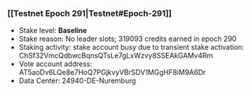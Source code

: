### [[Testnet Epoch 291|Testnet#Epoch-291]]
* Stake level: **Baseline**
* Stake reason: No leader slots; 319093 credits earned in epoch 290
* Staking activity: stake account busy due to transient stake activation: ChSf32VmcQdbwcBqnsQTsLe7gLxWzvy8SSEAkGAMv4Rm
* Vote account address: AT5aoDv6LQe8e7HoQ7PGjkvyVBrSDV1MGgHF8iM9A6Dr
* Data Center: 24940-DE-Nuremburg